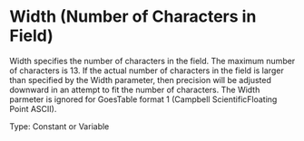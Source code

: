 # Width (Number of Characters in Field)

Width specifies the number of characters in the field. The maximum number of characters is 13. If the actual number of characters in the field is larger than specified by the Width parameter, then precision will be adjusted downward in an attempt to fit the number of characters. The Width parmeter is ignored for GoesTable format 1 (Campbell ScientificFloating Point ASCII).

Type: Constant or Variable
